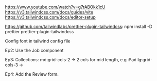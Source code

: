 https://www.youtube.com/watch?v=g7rABOkk1cU
https://v3.tailwindcss.com/docs/guides/vite
https://v3.tailwindcss.com/docs/editor-setup

https://github.com/tailwindlabs/prettier-plugin-tailwindcss:
npm install -D prettier prettier-plugin-tailwindcss

Config font in tailwind config file

Ep2: Use the Job component

Ep3: Collections:
md:grid-cols-2 -> 2 cols for mid length, e.g iPad 
lg:grid-cols-3 ->

Ep4: Add the Review form.